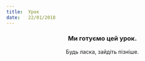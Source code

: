 ```yaml
---
title:  Урок
date:   22/01/2018
---
```


### <center>Ми готуємо цей урок.</center>
<center>Будь ласка, зайдіть пізніше.</center>